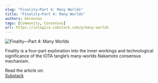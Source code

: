 ```yaml
---
slug: "Finality—Part 4: Many Worlds"
title: "Finality—Part 4: Many Worlds"
authors: kbrennan
tags: [Community, Consensus]
url: https://iologica.substack.com/p/many-worlds
---
```


![Finality—Part 4: Many Worlds](https://cdn.substack.com/image/fetch/w_1456,c_limit,f_auto,q_auto:good,fl_progressive:steep/https%3A%2F%2Fbucketeer-e05bbc84-baa3-437e-9518-adb32be77984.s3.amazonaws.com%2Fpublic%2Fimages%2F142700f1-2627-436e-af69-e10efadb5c82_800x450.jpeg)

Finality is a four-part exploration into the inner workings and technological significance of the IOTA tangle’s many-worlds Nakamoto consensus mechanism.

Read the article on:  
[Substack](https://iologica.substack.com/p/many-worlds)
